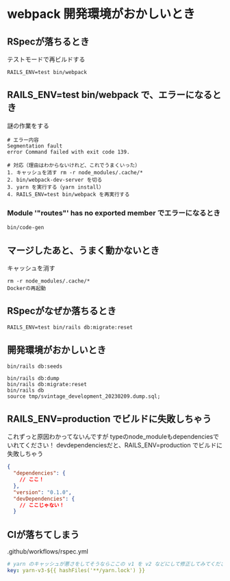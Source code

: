# webpack 開発環境がおかしいとき

## RSpecが落ちるとき
テストモードで再ビルドする
```
RAILS_ENV=test bin/webpack
```

## RAILS_ENV=test bin/webpack  で、エラーになるとき
謎の作業をする
```
# エラー内容
Segmentation fault
error Command failed with exit code 139.

# 対応（理由はわからないけれど、これでうまくいった）
1. キャッシュを消す rm -r node_modules/.cache/*
2. bin/webpack-dev-server を切る
3. yarn を実行する（yarn install）
4. RAILS_ENV=test bin/webpack を再実行する
```

### Module '"routes"' has no exported member でエラーになるとき
```
bin/code-gen
```

## マージしたあと、うまく動かないとき
キャッシュを消す
```
rm -r node_modules/.cache/*
Dockerの再起動
```


## RSpecがなぜか落ちるとき
```
RAILS_ENV=test bin/rails db:migrate:reset
```

## 開発環境がおかしいとき
```
bin/rails db:seeds
```

```
bin/rails db:dump
bin/rails db:migrate:reset
bin/rails db
source tmp/svintage_development_20230209.dump.sql;
```

## RAILS_ENV=production でビルドに失敗しちゃう
これずっと原因わかってないんですが
typeのnode_moduleもdependenciesでいれてください！
devdependenciesだと、RAILS_ENV=production でビルドに失敗しちゃう

```package.json
{
  "dependencies": {
    // ここ！
  },
  "version": "0.1.0",
  "devDependencies": {
    // ここじゃない！
  }

```


## CIが落ちてしまう
.github/workflows/rspec.yml
```yml
# yarn のキャッシュが悪さをしてそうならここの v1 を v2 などにして修正してみてください
key: yarn-v3-${{ hashFiles('**/yarn.lock') }}
```


